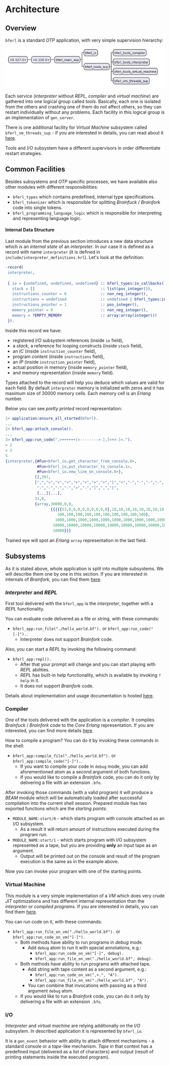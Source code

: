 # Architecture

## Overview

`bferl` is a standard *OTP* application, with very simple supervision hierarchy:

![Supervision Tree for `bferl`](/docs/images/supervision-tree.png)

Each service (*interpreter* without *REPL*, *compiler* and *virtual machine*) are gathered into one logical group called *tools*. Basically, each one is isolated from the others and crashing one of them do not affect others, so they can restart individually without any problems. Each facility in this logical group is an implementation of `gen_server`.

There is one additional facility for *Virtual Machine* subsystem called `bferl_vm_threads_sup` - if you are interested in details, you can read about it [here](/docs/VirtualMachine.md).

Tools and *I/O* subsystem have a different supervisors in order differentiate restart strategies.

## Common Facilities

Besides subsystems and *OTP* specific processes, we have available also other modules with different responsibilities:

- `bferl_types` which contains predefined, internal type specifications.
- `bferl_tokenizer` which is responsible for splitting *Brainfuck* / *Brainfork* code into single tokens.
- `bferl_programming_language_logic` which is responsible for interpreting and representing language logic.

#### Internal Data Structure

Last module from the previous section introduces a new data structure which is an *internal state* of an *interpreter*. In our case it is defined as a record with name `interpreter` (it is defined in `include/interpreter_definitions.hrl`). Let's look at the definition:

```erlang
-record(
 interpreter,

 { io = {undefined, undefined, undefined} :: bferl_types:io_callbacks(),
   stack = []                             :: list(pos_integer()),
   instructions_counter = 0               :: non_neg_integer(),
   instructions = undefined               :: undefined | bferl_types:instructions(),
   instructions_pointer = 1               :: pos_integer(),
   memory_pointer = 0                     :: non_neg_integer(),
   memory = ?EMPTY_MEMORY                 :: array:array(integer())
 }).
```

Inside this record we have:

- registered *I/O* subsystem references (inside `io` field),
- a *stack*, a reference for looping constructs (inside `stack` field),
- an *IC* (inside `instruction_counter` field),
- program content (inside `instructions` field),
- an *IP* (inside `instruction_pointer` field),
- actual position in memory (inside `memory_pointer` field),
- and memory representation (inside `memory` field).

Types attached to the record will help you deduce which values are valid for each field. By default `interpreter` memory is initialized with zeros and it has maximum size of 30000 memory cells. Each memory cell is an *Erlang* number.

Below you can see *pretty printed* record representation:

```erlang
1> application:ensure_all_started(bferl).
...
2> bferl_app:attach_console().
...
3> bferl_app:run_code(",>++++++[<-------->-],[<+>-]<.").
> 2
> 3
5
{interpreter,{#Fun<bferl_io.get_character_from_console.0>,
              #Fun<bferl_io.put_character_to_console.1>,
              #Fun<bferl_io.new_line_on_console.0>},
             [],397,
             [",",">","+","+","+","+","+","+","[","<","-","-","-","-",
              "-","-","-","-",">","-","]",",","[",
              [...]|...],
             31,0,
             {array,30000,0,0,
                    {{{{{53,0,0,0,0,0,0,0,0,0},10,10,10,10,10,10,10,10,10,10},
                       100,100,100,100,100,100,100,100,100,100},
                      1000,1000,1000,1000,1000,1000,1000,1000,1000,1000},
                     10000,10000,10000,10000,10000,10000,10000,10000,10000,
                     10000}}}
```

Trained eye will spot an *Erlang* `array` representation in the last field.

## Subsystems

As it is stated above, whole application is split into multiple subsystems. We will describe them one by one in this section. If you are interested in internals of *Brainfork*, you can find them [here](/docs/Brainfork.md).

### *Interpreter* and *REPL*

First tool delivered with the `bferl_app` is the *interpreter*, together with a *REPL* functionality.

You can evaluate code delivered as a file or string, with these commands:

- `bferl_app:run_file("./hello_world.bf").` or `bferl_app:run_code("[-]").`.
  - Interpreter does not support *Brainfork* code.

Also, you can start a *REPL* by invoking the following command:

- `bferl_app:repl().`
  - After that your prompt will change and you can start playing with *REPL* abilities.
  - *REPL* has built-in help functionality, which is available by invoking `?help` in it.
  - It does not support *Brainfork* code.

Details about implementation and usage documentation is hosted [here](/docs/REPL.md).

### Compiler

One of the tools delivered with the application is a *compiler*. It compiles *Brainfuck* / *Brainfork* code to the *Core Erlang* representation. If you are interested, you can find more details [here](/docs/Compiler.md).

How to compile a program? You can do it by invoking these commands in the shell:

- `bferl_app:compile_file("./hello_world.bf").` or `bferl_app:compile_code("[-]").`.
  - If you want to compile your code in `debug` mode, you can add aforementioned atom as a second argument of both functions.
  - If you would like to compile a *Brainfork* code, you can do it only by delivering a file with an extension `.bfo`.

After invoking those commands (with a valid program) it will produce a *BEAM* module which will be automatically loaded after successful compilation into the current shell session. Prepared module has two exported functions which are the *starting points*:

- `MODULE_NAME:start/0` - which starts program with console attached as an I/O subsystem.
  - As a result it will return amount of instructions executed during the program run.
- `MODULE_NAME:start/1` - which starts program with I/O subsystem represented as a tape, but you are providing **only** an input tape as an argument.
  - Output will be printed out on the console and result of the program execution is the same as in the example above.

Now you can invoke your program with one of the starting points.

### Virtual Machine

This module is a very simple implementation of a *VM* which does very crude *JIT* optimizations and has different internal representation than the *interpreter* or *compiled programs*. If you are interested in details, you can find them [here](/docs/VirtualMachine.md).

You can run code on it, with these commands:

- `bferl_app:run_file_on_vm("./hello_world.bf").` or `bferl_app:run_code_on_vm("[-]").`
  - Both methods have ability to run programs in *debug* mode.
    - Add `debug` atom to run it with special annotations, e.g.:
      - `bferl_app:run_code_on_vm("[-]", debug).`
      - `bferl_app:run_file_on_vm("./hello_world.bf", debug).`
  - Both methods have ability to run programs with attached tape.
    - Add string with tape content as a second argument, e.g.:
      - `bferl_app:run_code_on_vm(",+.", "A").`
      - `bferl_app:run_file_on_vm("./hello_world.bf", "A").`
    - You can combine that invocations with passing as a third argument `debug` atom.
  - If you would like to run a *Brainfork* code, you can do it only by delivering a file with an extension `.bfo`.

### I/O

*Interpreter* and *virtual machine* are relying additionally on the *I/O* subsystem. In described application it is represented by `bferl_io`.

It is a `gen_event` behavior with ability to attach different mechanisms - a standard console or a *tape*-like mechanism. *Tape* in that context has a predefined input (delivered as a list of characters) and output (result of printing statements inside the executed program).
